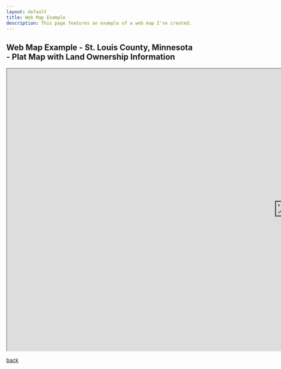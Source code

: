 ```yaml
---
layout: default
title: Web Map Example
description: This page features an example of a web map I've created. 
---
```


## Web Map Example - St. Louis County, Minnesota - Plat Map with Land Ownership Information

<div id="schodde-webmap">
<iframe src="https://qikuta.github.io/schoddeLandMap/" width="1500" height="750">
</iframe>
</div> <!--ends schodde webmap-->

[back](./)
